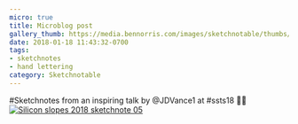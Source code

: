 ```yaml
---
micro: true
title: Microblog post
gallery_thumb: https://media.bennorris.com/images/sketchnotable/thumbs/silicon-slopes-2018-sketchnote-05.jpg
date: 2018-01-18 11:43:32-0700
tags:
- sketchnotes
- hand lettering
category: Sketchnotable
---
```


#Sketchnotes from an inspiring talk by @JDVance1 at #ssts18 ✍🏼 [![Silicon slopes 2018 sketchnote 05](https://media.bennorris.com/images/sketchnotable/silicon-slopes-2018/silicon-slopes-2018-sketchnote-05.jpg)](https://media.bennorris.com/images/sketchnotable/silicon-slopes-2018/silicon-slopes-2018-sketchnote-05.jpg)